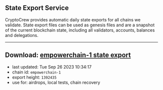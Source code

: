 ## State Export Service
CryptoCrew provides automatic daily state exports for all chains we validate. State export files can be used as genesis files and are a snapshot of the current blockchain state, including all validators, accounts, balances and delegations.

---
**Download: [empowerchain-1 state export](https://dl.ccvalidators.com/SERVICE/empowerchain/empowerchain-1_export_1392435.json)**
---

- last updated: Tue Sep 26 2023 10:34:17
- chain id: `empowerchain-1`
- export height: `1392435`
- use for: airdrops, local tests, chain recovery
